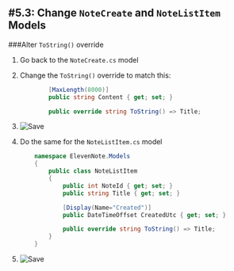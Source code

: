 #5.3: Change `NoteCreate` and `NoteListItem` Models
---
###Alter `ToString()` override
1. Go back to the `NoteCreate.cs` model
2. Change the `ToString()` override to match this:
    ```cs
            [MaxLength(8000)]
            public string Content { get; set; }  

            public override string ToString() => Title;  
    ```
3. ![Save](/assets/font-awesome-save.png)
4. Do the same for the `NoteListItem.cs` model

    ```cs
        namespace ElevenNote.Models
        {
            public class NoteListItem
            {
                public int NoteId { get; set; }
                public string Title { get; set; }    
    
                [Display(Name="Created")]
                public DateTimeOffset CreatedUtc { get; set; }

                public override string ToString() => Title;
            }
        }
    ```
5. ![Save](/assets/font-awesome-save.png)